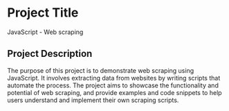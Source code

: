 # Project Title

JavaScript - Web scraping

## Project Description

The purpose of this project is to demonstrate web scraping using JavaScript. It involves extracting data from websites by writing scripts that automate the process. The project aims to showcase the functionality and potential of web scraping, and provide examples and code snippets to help users understand and implement their own scraping scripts.


